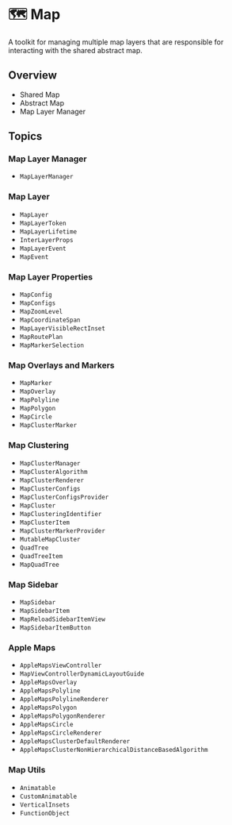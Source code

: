 # 🗺️ Map

A toolkit for managing multiple map layers that are responsible for interacting with the shared abstract map.

## Overview

- Shared Map
- Abstract Map
- Map Layer Manager

## Topics

### Map Layer Manager
- ``MapLayerManager``

### Map Layer
- ``MapLayer``
- ``MapLayerToken``
- ``MapLayerLifetime``
- ``InterLayerProps``
- ``MapLayerEvent``
- ``MapEvent``

### Map Layer Properties
- ``MapConfig``
- ``MapConfigs``
- ``MapZoomLevel``
- ``MapCoordinateSpan``
- ``MapLayerVisibleRectInset``
- ``MapRoutePlan``
- ``MapMarkerSelection``

### Map Overlays and Markers
- ``MapMarker``
- ``MapOverlay``
- ``MapPolyline``
- ``MapPolygon``
- ``MapCircle``
- ``MapClusterMarker``

### Map Clustering
- ``MapClusterManager``
- ``MapClusterAlgorithm``
- ``MapClusterRenderer``
- ``MapClusterConfigs``
- ``MapClusterConfigsProvider``
- ``MapCluster``
- ``MapClusteringIdentifier``
- ``MapClusterItem``
- ``MapClusterMarkerProvider``
- ``MutableMapCluster``
- ``QuadTree``
- ``QuadTreeItem``
- ``MapQuadTree``

### Map Sidebar
- ``MapSidebar``
- ``MapSidebarItem``
- ``MapReloadSidebarItemView``
- ``MapSidebarItemButton``

### Apple Maps

- ``AppleMapsViewController``
- ``MapViewControllerDynamicLayoutGuide``
- ``AppleMapsOverlay``
- ``AppleMapsPolyline``
- ``AppleMapsPolylineRenderer``
- ``AppleMapsPolygon``
- ``AppleMapsPolygonRenderer``
- ``AppleMapsCircle``
- ``AppleMapsCircleRenderer``
- ``AppleMapsClusterDefaultRenderer``
- ``AppleMapsClusterNonHierarchicalDistanceBasedAlgorithm``

### Map Utils

- ``Animatable``
- ``CustomAnimatable``
- ``VerticalInsets``
- ``FunctionObject``
